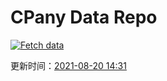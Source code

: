 # CPany Data Repo

[![Fetch data](https://github.com/yjl9903/CPany/actions/workflows/fetch.yml/badge.svg)](https://github.com/yjl9903/CPany/actions/workflows/fetch.yml)

<!-- START_SECTION: update_time -->
更新时间：[2021-08-20 14:31](https://www.timeanddate.com/worldclock/fixedtime.html?msg=Fetch+data&iso=20210820T143140&p1=237)
<!-- END_SECTION: update_time -->
